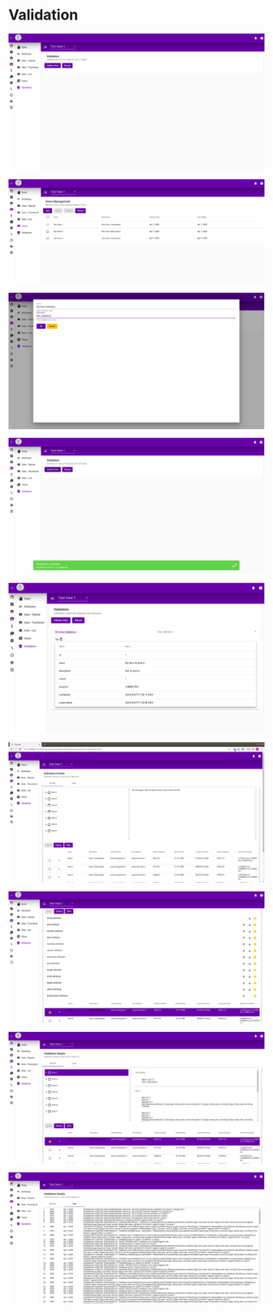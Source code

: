 # Validation

![](../.gitbook/assets/validation.png)

![](../.gitbook/assets/view-listing.png)

![](../.gitbook/assets/validation-new.png)

![](../.gitbook/assets/validation-scheduled.png)

![](../.gitbook/assets/validation-list-expanded.png)

![](../.gitbook/assets/validation-details.png)

![](../.gitbook/assets/validation-details-filter.png)

![](../.gitbook/assets/validation-details-with-items-selected.png)

![](../.gitbook/assets/validation-details-logs.png)

